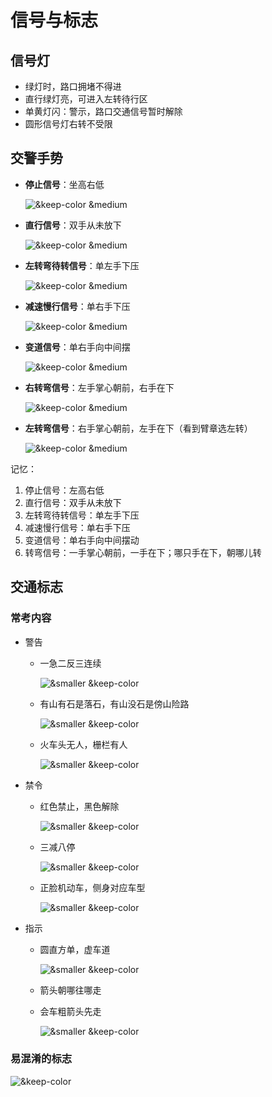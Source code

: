 # 信号与标志

## 信号灯

- 绿灯时，路口拥堵不得进
- 直行绿灯亮，可进入左转待行区
- 单黄灯闪：警示，路口交通信号暂时解除
- 圆形信号灯右转不受限

## 交警手势

- **停止信号**：坐高右低

  ![&keep-color &medium](./images/stop.png)

- **直行信号**：双手从未放下

  ![&keep-color &medium](./images/straight.png)

- **左转弯待转信号**：单左手下压

  ![&keep-color &medium](./images/left-wait.png)

- **减速慢行信号**：单右手下压

  ![&keep-color &medium](./images/slow.png)

- **变道信号**：单右手向中间摆

  ![&keep-color &medium](./images/change.png)

- **右转弯信号**：左手掌心朝前，右手在下

  ![&keep-color &medium](./images/right-turn.png)

- **左转弯信号**：右手掌心朝前，左手在下（看到臂章选左转）

  ![&keep-color &medium](./images/left-turn.png)

记忆：

1. 停止信号：左高右低
2. 直行信号：双手从未放下
3. 左转弯待转信号：单左手下压
4. 减速慢行信号：单右手下压
5. 变道信号：单右手向中间摆动
6. 转弯信号：一手掌心朝前，一手在下；哪只手在下，朝哪儿转

## 交通标志

### 常考内容

- 警告
  - 一急二反三连续
  
    ![&smaller &keep-color](./images/warn1.svg)
  
  - 有山有石是落石，有山没石是傍山险路
  
    ![&smaller &keep-color](./images/warn2.svg)
  
  - 火车头无人，栅栏有人
  
    ![&smaller &keep-color](./images/warn3.svg)
  
- 禁令
  - 红色禁止，黑色解除
  
    ![&smaller &keep-color](./images/ban1.svg)
  
  - 三减八停
  
    ![&smaller &keep-color](./images/ban2.svg)
  
  - 正脸机动车，侧身对应车型
  
    ![&smaller &keep-color](./images/ban3.svg)
  
- 指示
  - 圆直方单，虚车道
  
    ![&smaller &keep-color](./images/norm1.svg)
  
  - 箭头朝哪往哪走
  
  - 会车粗箭头先走
  
    ![&smaller &keep-color](./images/norm2.svg)

### 易混淆的标志

![&keep-color](./images/warn4.svg)
